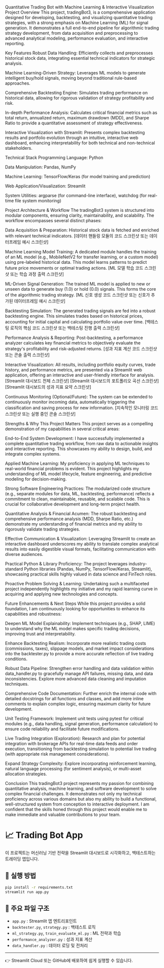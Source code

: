 Quantitative Trading Bot with Machine Learning & Interactive Visualization
Project Overview
This project, tradingBot3, is a comprehensive application designed for developing, backtesting, and visualizing quantitative trading strategies, with a strong emphasis on Machine Learning (ML) for signal generation. It demonstrates a full end-to-end pipeline for algorithmic trading strategy development, from data acquisition and preprocessing to advanced analytical modeling, performance evaluation, and interactive reporting.

Key Features
Robust Data Handling: Efficiently collects and preprocesses historical stock data, integrating essential technical indicators for strategic analysis.

Machine Learning-Driven Strategy: Leverages ML models to generate intelligent buy/hold signals, moving beyond traditional rule-based approaches.

Comprehensive Backtesting Engine: Simulates trading performance on historical data, allowing for rigorous validation of strategy profitability and risk.

In-depth Performance Analysis: Calculates critical financial metrics such as total return, annualized return, maximum drawdown (MDD), and Sharpe Ratio to provide a quantitative assessment of strategy effectiveness.

Interactive Visualization with Streamlit: Presents complex backtesting results and portfolio evolution through an intuitive, interactive web dashboard, enhancing interpretability for both technical and non-technical stakeholders.

Technical Stack
Programming Language: Python

Data Manipulation: Pandas, NumPy

Machine Learning: TensorFlow/Keras (for model training and prediction)

Web Application/Visualization: Streamlit

System Utilities: argparse (for command-line interface), watchdog (for real-time file system monitoring)

Project Architecture & Workflow
The tradingBot3 system is structured into modular components, ensuring clarity, maintainability, and scalability. The workflow encompasses several distinct phases:

Data Acquisition & Preparation:
Historical stock data is fetched and enriched with relevant technical indicators.
[데이터 핸들링 모듈의 코드 스크린샷 또는 데이터프레임 예시 스크린샷]

Machine Learning Model Training:
A dedicated module handles the training of an ML model (e.g., MobileNetV2 for transfer learning, or a custom model) using pre-labeled historical data. This model learns patterns to predict future price movements or optimal trading actions.
[ML 모델 학습 코드 스크린샷 또는 학습 과정 출력 스크린샷]

ML-Driven Signal Generation:
The trained ML model is applied to new or unseen data to generate buy (1.0) or hold (0.0) signals. This forms the core of the algorithmic trading strategy.
[ML 신호 생성 코드 스크린샷 또는 신호가 추가된 데이터프레임 예시 스크린샷]

Backtesting Simulation:
The generated trading signals are fed into a robust backtesting engine. This simulates trades based on historical prices, accounting for initial capital and calculating portfolio value over time.
[백테스팅 로직의 핵심 코드 스크린샷 또는 백테스팅 진행 출력 스크린샷]

Performance Analysis & Reporting:
Post-backtesting, a performance analyzer calculates key financial metrics to objectively evaluate the strategy's profitability and risk-adjusted returns.
[성과 지표 계산 코드 스크린샷 또는 콘솔 출력 스크린샷]

Interactive Visualization:
All results, including portfolio equity curves, trade history, and performance metrics, are presented via a Streamlit web application, offering an interactive and user-friendly interface for analysis.
[Streamlit 대시보드 전체 스크린샷]
[Streamlit 대시보드의 포트폴리오 곡선 스크린샷]
[Streamlit 대시보드의 성과 지표 요약 스크린샷]

Continuous Monitoring (Optional/Future):
The system can be extended to continuously monitor incoming data, automatically triggering the classification and saving process for new information.
[지속적인 모니터링 코드 스크린샷 또는 실행 중인 콘솔 스크린샷]

Strengths & Why This Project Matters
This project serves as a compelling demonstration of my capabilities in several critical areas:

End-to-End System Development: I have successfully implemented a complete quantitative trading workflow, from raw data to actionable insights and interactive reporting. This showcases my ability to design, build, and integrate complex systems.

Applied Machine Learning: My proficiency in applying ML techniques to real-world financial problems is evident. This project highlights my understanding of ML model lifecycle, feature engineering, and predictive modeling for decision-making.

Strong Software Engineering Practices: The modularized code structure (e.g., separate modules for data, ML, backtesting, performance) reflects a commitment to clean, maintainable, reusable, and scalable code. This is crucial for collaborative development and long-term project health.

Quantitative Analysis & Financial Acumen: The robust backtesting and comprehensive performance analysis (MDD, Sharpe Ratio, etc.) demonstrate my understanding of financial metrics and my ability to rigorously validate trading strategies.

Effective Communication & Visualization: Leveraging Streamlit to create an interactive dashboard underscores my ability to translate complex analytical results into easily digestible visual formats, facilitating communication with diverse audiences.

Practical Python & Library Proficiency: The project leverages industry-standard Python libraries (Pandas, NumPy, TensorFlow/Keras, Streamlit), showcasing practical skills highly valued in data science and FinTech roles.

Proactive Problem Solving & Learning: Undertaking such a multifaceted project independently highlights my initiative and my rapid learning curve in acquiring and applying new technologies and concepts.

Future Enhancements & Next Steps
While this project provides a solid foundation, I am continuously looking for opportunities to enhance its capabilities and robustness:

Deepen ML Model Explainability: Implement techniques (e.g., SHAP, LIME) to understand why the ML model makes specific trading decisions, improving trust and interpretability.

Enhance Backtesting Realism: Incorporate more realistic trading costs (commissions, taxes), slippage models, and market impact considerations into the backtester.py to provide a more accurate reflection of live trading conditions.

Robust Data Pipeline: Strengthen error handling and data validation within data_handler.py to gracefully manage API failures, missing data, and data inconsistencies. Explore more advanced data cleaning and imputation techniques.

Comprehensive Code Documentation: Further enrich the internal code with detailed docstrings for all functions and classes, and add more inline comments to explain complex logic, ensuring maximum clarity for future development.

Unit Testing Framework: Implement unit tests using pytest for critical modules (e.g., data handling, signal generation, performance calculation) to ensure code reliability and facilitate future modifications.

Live Trading Integration (Exploration): Research and plan for potential integration with brokerage APIs for real-time data feeds and order execution, transitioning from backtesting simulation to potential live trading (with appropriate risk management considerations).

Expand Strategy Complexity: Explore incorporating reinforcement learning, natural language processing (for sentiment analysis), or multi-asset allocation strategies.

Conclusion
This tradingBot3 project represents my passion for combining quantitative analysis, machine learning, and software development to solve complex financial challenges. It demonstrates not only my technical proficiency across various domains but also my ability to build a functional, well-structured system from conception to interactive deployment. I am confident that the skills honed through this project would enable me to make immediate and valuable contributions to your team.








# 📈 Trading Bot App

이 프로젝트는 머신러닝 기반 전략을 Streamlit 대시보드로 시각화하고, 백테스트하는 트레이딩 앱입니다.

## 🚀 실행 방법

```bash
pip install -r requirements.txt
streamlit run app.py
```

## 📁 주요 파일 구조

- `app.py` : Streamlit 앱 엔트리포인트
- `backtester.py`, `strategy.py` : 백테스트 로직
- `ml_strategy.py`, `train_evaluate_ml.py` : ML 전략과 학습
- `performance_analyzer.py` : 성과 지표 계산
- `data_handler.py` : 데이터 로딩 및 전처리

---

👉 Streamlit Cloud 또는 GitHub에 배포하여 쉽게 실행할 수 있습니다.
